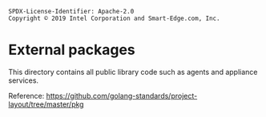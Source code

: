 ```text
SPDX-License-Identifier: Apache-2.0
Copyright © 2019 Intel Corporation and Smart-Edge.com, Inc.
```

# External packages

This directory contains all public library code such as agents and appliance services.

Reference: <https://github.com/golang-standards/project-layout/tree/master/pkg>
